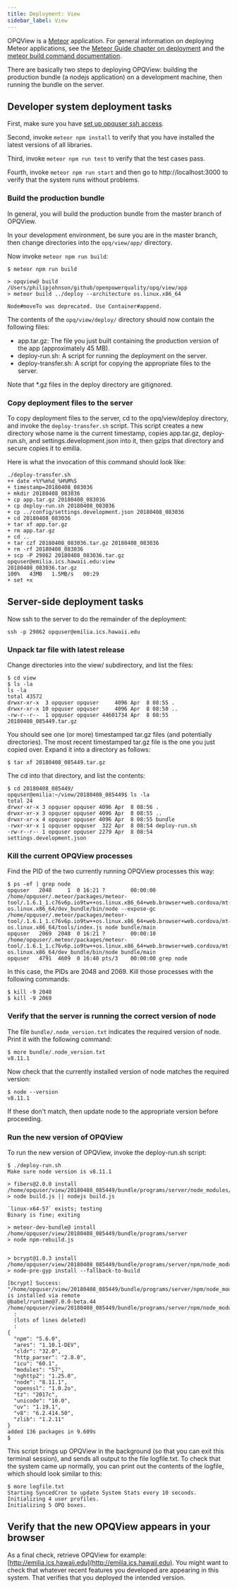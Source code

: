```yaml
---
title: Deployment: View
sidebar_label: View
---
```


OPQView is a [Meteor](http://meteor.com) application.  For general information on deploying Meteor applications, see the [Meteor Guide chapter on deployment](https://guide.meteor.com/deployment.html) and the [meteor build command documentation](https://docs.meteor.com/commandline.html#meteorbuild).

There are basically two steps to deploying OPQView: building the production bundle (a nodejs application) on a development machine, then running the bundle on the server.

## Developer system deployment tasks

First, make sure you have [set up opquser ssh access](deploy-initial-configuration.html#set-up-opquser-ssh-access). 

Second, invoke `meteor npm install` to verify that you have installed the latest versions of all libraries.

Third, invoke `meteor npm run test` to verify that the test cases pass.

Fourth, invoke `meteor npm run start` and then go to http://localhost:3000 to verify that the system runs without problems.

### Build the production bundle

In general, you will build the production bundle from the master branch of OPQView. 

In your development environment, be sure you are in the master branch, then change directories into the `opq/view/app/` directory. 

Now invoke `meteor npm run build`:

```
$ meteor npm run build

> opqview@ build /Users/philipjohnson/github/openpowerquality/opq/view/app
> meteor build ../deploy --architecture os.linux.x86_64

Node#moveTo was deprecated. Use Container#append.
```

The contents of the `opq/view/deploy/` directory should now contain the following files:

  * app.tar.gz: The file you just built containing the production version of the app (approximately 45 MB). 
  * deploy-run.sh:  A script for running the deployment on the server.
  * deploy-transfer.sh: A script for copying the appropriate files to the server. 
  
Note that *.gz files in the deploy directory are gitignored.

### Copy deployment files to the server

To copy deployment files to the server, cd to the opq/view/deploy directory, and invoke the `deploy-transfer.sh` script. This script creates a new directory whose name is the current timestamp, copies app.tar.gz, deploy-run.sh, and settings.development.json into it, then gzips that directory and secure copies it to emilia.

Here is what the invocation of this command should look like:

```
./deploy-transfer.sh 
++ date +%Y%m%d_%H%M%S
+ timestamp=20180408_083036
+ mkdir 20180408_083036
+ cp app.tar.gz 20180408_083036
+ cp deploy-run.sh 20180408_083036
+ cp ../config/settings.development.json 20180408_083036
+ cd 20180408_083036
+ tar xf app.tar.gz
+ rm app.tar.gz
+ cd ..
+ tar czf 20180408_083036.tar.gz 20180408_083036
+ rm -rf 20180408_083036
+ scp -P 29862 20180408_083036.tar.gz opquser@emilia.ics.hawaii.edu:view
20180408_083036.tar.gz                                                                                                100%   43MB   1.5MB/s   00:29    
+ set +x
```

## Server-side deployment tasks

Now ssh to the server to do the remainder of the deployment:

```
ssh -p 29862 opquser@emilia.ics.hawaii.edu
```

### Unpack tar file with latest release

Change directories into the view/ subdirectory, and list the files:

```
$ cd view
$ ls -la
ls -la
total 43572
drwxr-xr-x  3 opquser opquser     4096 Apr  8 08:55 .
drwxr-xr-x 10 opquser opquser     4096 Apr  8 08:50 ..
-rw-r--r--  1 opquser opquser 44601734 Apr  8 08:55 20180408_085449.tar.gz
```

You should see one (or more) timestamped tar.gz files (and potentially directories). The most recent timestamped tar.gz file is the one you just copied over.  Expand it into a directory as follows:

```
$ tar xf 20180408_085449.tar.gz
```  

The cd into that directory, and list the contents:

```
$ cd 20180408_085449/
opquser@emilia:~/view/20180408_085449$ ls -la
total 24
drwxr-xr-x 3 opquser opquser 4096 Apr  8 08:56 .
drwxr-xr-x 3 opquser opquser 4096 Apr  8 08:55 ..
drwxr-xr-x 4 opquser opquser 4096 Apr  8 08:55 bundle
-rwxr-xr-x 1 opquser opquser  322 Apr  8 08:54 deploy-run.sh
-rw-r--r-- 1 opquser opquser 2279 Apr  8 08:54 settings.development.json
```

### Kill the current OPQView processes

Find the PID of the two currently running OPQView processes this way:

```
$ ps -ef | grep node
opquser   2048     1  0 16:21 ?        00:00:00 /home/opquser/.meteor/packages/meteor-tool/.1.6.1_1.c76v6p.io9tw++os.linux.x86_64+web.browser+web.cordova/mt-os.linux.x86_64/dev_bundle/bin/node --expose-gc /home/opquser/.meteor/packages/meteor-tool/.1.6.1_1.c76v6p.io9tw++os.linux.x86_64+web.browser+web.cordova/mt-os.linux.x86_64/tools/index.js node bundle/main
opquser   2069  2048  0 16:21 ?        00:00:10 /home/opquser/.meteor/packages/meteor-tool/.1.6.1_1.c76v6p.io9tw++os.linux.x86_64+web.browser+web.cordova/mt-os.linux.x86_64/dev_bundle/bin/node bundle/main
opquser   4791  4609  0 16:40 pts/3    00:00:00 grep node
```

In this case, the PIDs are 2048 and 2069. Kill those processes with the following commands:

```
$ kill -9 2048
$ kill -9 2069
```

### Verify that the server is running the correct version of node

The file `bundle/.node_version.txt` indicates the required version of node. Print it with the following command:

```
$ more bundle/.node_version.txt 
v8.11.1
```

Now check that the currently installed version of node matches the required version:

```
$ node --version
v8.11.1
```

If these don't match, then update node to the appropriate version before proceeding.

### Run the new version of OPQView

To run the new version of OPQView, invoke the deploy-run.sh script:

```
$ ./deploy-run.sh 
Make sure node version is v8.11.1

> fibers@2.0.0 install /home/opquser/view/20180408_085449/bundle/programs/server/node_modules/fibers
> node build.js || nodejs build.js

`linux-x64-57` exists; testing
Binary is fine; exiting

> meteor-dev-bundle@ install /home/opquser/view/20180408_085449/bundle/programs/server
> node npm-rebuild.js


> bcrypt@1.0.3 install /home/opquser/view/20180408_085449/bundle/programs/server/npm/node_modules/bcrypt
> node-pre-gyp install --fallback-to-build

[bcrypt] Success: "/home/opquser/view/20180408_085449/bundle/programs/server/npm/node_modules/bcrypt/lib/binding/bcrypt_lib.node" is installed via remote
@babel/runtime@7.0.0-beta.44 /home/opquser/view/20180408_085449/bundle/programs/server/npm/node_modules/@babel/runtime
  :
  (lots of lines deleted)
  :
{
  "npm": "5.6.0",
  "ares": "1.10.1-DEV",
  "cldr": "32.0",
  "http_parser": "2.8.0",
  "icu": "60.1",
  "modules": "57",
  "nghttp2": "1.25.0",
  "node": "8.11.1",
  "openssl": "1.0.2o",
  "tz": "2017c",
  "unicode": "10.0",
  "uv": "1.19.1",
  "v8": "6.2.414.50",
  "zlib": "1.2.11"
}
added 136 packages in 9.609s
$
```

This script brings up OPQView in the background (so that you can exit this terminal session), and sends all output to the file logfile.txt. To check that the system came up normally, you can print out the contents of the logfile, which should look similar to this:

```
$ more logfile.txt 
Starting SyncedCron to update System Stats every 10 seconds.
Initializing 4 user profiles.
Initializing 5 OPQ boxes.
```

## Verify that the new OPQView appears in your browser

As a final check, retrieve OPQView for example: [http://emilia.ics.hawaii.edu](http://emilia.ics.hawaii.edu). You might want to check that whatever recent features you developed are appearing in this system. That verifies that you deployed the intended version.


 
 

